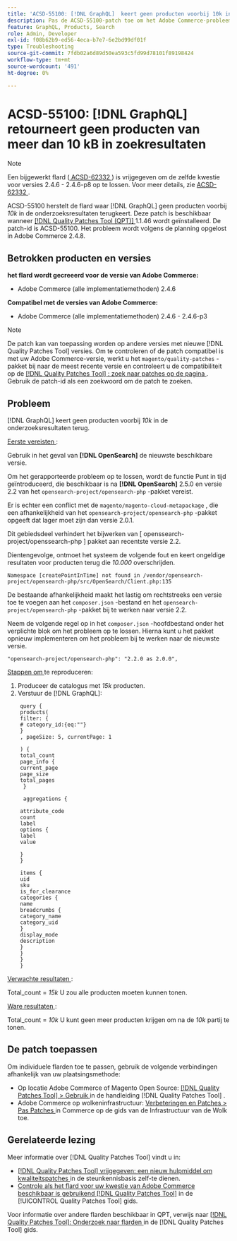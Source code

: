 ```yaml
---
title: 'ACSD-55100: [!DNL GraphQL]  keert geen producten voorbij 10k in onderzoeksresultaten terug'
description: Pas de ACSD-55100-patch toe om het Adobe Commerce-probleem op te lossen, waarbij de GraphQL in de zoekresultaten geen producten retourneert die hoger zijn dan *10k*.
feature: GraphQL, Products, Search
role: Admin, Developer
exl-id: f08b62b9-ed56-4eca-b7e7-6e2bd99df01f
type: Troubleshooting
source-git-commit: 7fdb02a6d89d50ea593c5fd99d78101f89198424
workflow-type: tm+mt
source-wordcount: '491'
ht-degree: 0%

---
```


# ACSD-55100: [!DNL GraphQL] retourneert geen producten van meer dan 10 kB in zoekresultaten

>[!NOTE]
>
>Een bijgewerkt flard ([ ACSD-62332 ](/help/tools/quality-patches-tool/patches-available-in-qpt/v1-1-55/acsd-62332-product-listing-graphql-query-limit-plus-live-search-current-page.md)) is vrijgegeven om de zelfde kwestie voor versies 2.4.6 - 2.4.6-p8 op te lossen. Voor meer details, zie [ ACSD-62332 ](/help/tools/quality-patches-tool/patches-available-in-qpt/v1-1-55/acsd-62332-product-listing-graphql-query-limit-plus-live-search-current-page.md).

ACSD-55100 herstelt de flard waar [!DNL GraphQL] geen producten voorbij *10k* in de onderzoeksresultaten terugkeert. Deze patch is beschikbaar wanneer [[!DNL Quality Patches Tool (QPT)] ](https://experienceleague.adobe.com/nl/docs/commerce-operations/tools/quality-patches-tool/quality-patches-tool-to-self-serve-quality-patches) 1.1.46 wordt geïnstalleerd. De patch-id is ACSD-55100. Het probleem wordt volgens de planning opgelost in Adobe Commerce 2.4.8.

## Betrokken producten en versies

**het flard wordt gecreeerd voor de versie van Adobe Commerce:**

* Adobe Commerce (alle implementatiemethoden) 2.4.6

**Compatibel met de versies van Adobe Commerce:**

* Adobe Commerce (alle implementatiemethoden) 2.4.6 - 2.4.6-p3

>[!NOTE]
>
>De patch kan van toepassing worden op andere versies met nieuwe [!DNL Quality Patches Tool] versies. Om te controleren of de patch compatibel is met uw Adobe Commerce-versie, werkt u het `magento/quality-patches` -pakket bij naar de meest recente versie en controleert u de compatibiliteit op de [[!DNL Quality Patches Tool] : zoek naar patches op de pagina ](https://experienceleague.adobe.com/tools/commerce-quality-patches/index.html?lang=nl-NL) . Gebruik de patch-id als een zoekwoord om de patch te zoeken.

## Probleem

[!DNL GraphQL] keert geen producten voorbij *10k* in de onderzoeksresultaten terug.

<u> Eerste vereisten </u>:

Gebruik in het geval van **[!DNL OpenSearch]** de nieuwste beschikbare versie.

Om het gerapporteerde probleem op te lossen, wordt de functie Punt in tijd geïntroduceerd, die beschikbaar is na **[!DNL OpenSearch]** 2.5.0 en versie 2.2 van het `opensearch-project/opensearch-php` -pakket vereist.

Er is echter een conflict met de `magento/magento-cloud-metapackage` , die een afhankelijkheid van het `opensearch-project/opensearch-php` -pakket opgeeft dat lager moet zijn dan versie 2.0.1.


Dit gebiedsdeel verhindert het bijwerken van [ openssearch-project/openssearch-php ] pakket aan recentste versie 2.2.

Dientengevolge, ontmoet het systeem de volgende fout en keert ongeldige resultaten voor producten terug die *10.000* overschrijden.

`Namespace [createPointInTime] not found in /vendor/opensearch-project/opensearch-php/src/OpenSearch/Client.php:135`

De bestaande afhankelijkheid maakt het lastig om rechtstreeks een versie toe te voegen aan het `composer.json` -bestand en het `opensearch-project/opensearch-php` -pakket bij te werken naar versie 2.2.

Neem de volgende regel op in het `composer.json` -hoofdbestand onder het verplichte blok om het probleem op te lossen. Hierna kunt u het pakket opnieuw implementeren om het probleem bij te werken naar de nieuwste versie.

`"opensearch-project/opensearch-php": "2.2.0 as 2.0.0",`

<u> Stappen om </u> te reproduceren:

1. Produceer de catalogus met *15k* producten.
1. Verstuur de [!DNL GraphQL]:

```
    query {
    products(
    filter: {
    # category_id:{eq:""}
    }
    , pageSize: 5, currentPage: 1

    ) {
    total_count
    page_info {
    current_page
    page_size
    total_pages
     }

     aggregations {

    attribute_code
    count
    label
    options {
    label
    value

    }
    }

    items {
    uid
    sku
    is_for_clearance
    categories {
    name
    breadcrumbs {
    category_name
    category_uid
    }
    display_mode
    description
    }
    }
    }
    }
```

<u> Verwachte resultaten </u>:

Total_count = *15k*
U zou alle producten moeten kunnen tonen.

<u> Ware resultaten </u>:

Total_count = *10k*
U kunt geen meer producten krijgen om na de *10k* partij te tonen.

## De patch toepassen

Om individuele flarden toe te passen, gebruik de volgende verbindingen afhankelijk van uw plaatsingsmethode:

* Op locatie Adobe Commerce of Magento Open Source: [[!DNL Quality Patches Tool] > Gebruik ](/help/tools/quality-patches-tool/usage.md) in de handleiding [!DNL Quality Patches Tool] .
* Adobe Commerce op wolkeninfrastructuur: [ Verbeteringen en Patches > Pas Patches ](https://experienceleague.adobe.com/docs/commerce-cloud-service/user-guide/develop/upgrade/apply-patches.html?lang=nl-NL) in Commerce op de gids van de Infrastructuur van de Wolk toe.

## Gerelateerde lezing

Meer informatie over [!DNL Quality Patches Tool] vindt u in:

* [[!DNL Quality Patches Tool]  vrijgegeven: een nieuw hulpmiddel om kwaliteitspatches ](https://experienceleague.adobe.com/nl/docs/commerce-operations/tools/quality-patches-tool/quality-patches-tool-to-self-serve-quality-patches) in de steunkennisbasis zelf-te dienen.
* [ Controle als het flard voor uw kwestie van Adobe Commerce beschikbaar is gebruikend  [!DNL Quality Patches Tool]](/help/tools/quality-patches-tool/patches-available-in-qpt/check-patch-for-magento-issue-with-magento-quality-patches.md) in de [!UICONTROL Quality Patches Tool] gids.


Voor informatie over andere flarden beschikbaar in QPT, verwijs naar [[!DNL Quality Patches Tool]: Onderzoek naar flarden ](https://experienceleague.adobe.com/tools/commerce-quality-patches/index.html?lang=nl-NL) in de [!DNL Quality Patches Tool] gids.
